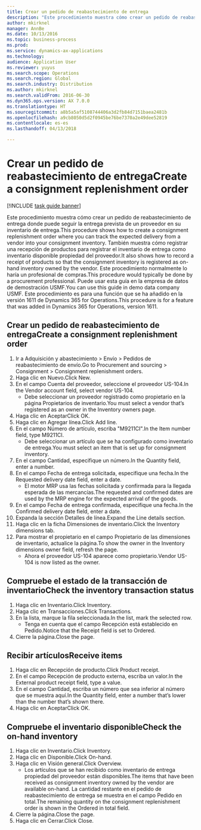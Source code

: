 ```yaml
---
title: Crear un pedido de reabastecimiento de entrega
description: "Este procedimiento muestra cómo crear un pedido de reabastecimiento de entrega donde puede seguir la entrega prevista de un proveedor en su inventario de entrega."
author: mkirknel
manager: AnnBe
ms.date: 10/13/2016
ms.topic: business-process
ms.prod: 
ms.service: dynamics-ax-applications
ms.technology: 
audience: Application User
ms.reviewer: yuyus
ms.search.scope: Operations
ms.search.region: Global
ms.search.industry: Distribution
ms.author: mkirknel
ms.search.validFrom: 2016-06-30
ms.dyn365.ops.version: AX 7.0.0
ms.translationtype: HT
ms.sourcegitcommit: a8b5a5af5108744406a3d2fb84d7151baea2481b
ms.openlocfilehash: a9cb8050d5d2f0945be76be7370a2e49dee52819
ms.contentlocale: es-es
ms.lasthandoff: 04/13/2018

---
```

# <a name="create-a-consignment-replenishment-order"></a><span data-ttu-id="90399-103">Crear un pedido de reabastecimiento de entrega</span><span class="sxs-lookup"><span data-stu-id="90399-103">Create a consignment replenishment order</span></span>

[!INCLUDE [task guide banner](../../includes/task-guide-banner.md)]

<span data-ttu-id="90399-104">Este procedimiento muestra cómo crear un pedido de reabastecimiento de entrega donde puede seguir la entrega prevista de un proveedor en su inventario de entrega.</span><span class="sxs-lookup"><span data-stu-id="90399-104">This procedure shows how to create a consignment replenishment order where you can track the expected delivery from a vendor into your consignment inventory.</span></span> <span data-ttu-id="90399-105">También muestra cómo registrar una recepción de productos para registrar el inventario de entrega como inventario disponible propiedad del proveedor.</span><span class="sxs-lookup"><span data-stu-id="90399-105">It also shows how to record a receipt of products so that the consignment inventory is registered as on-hand inventory owned by the vendor.</span></span> <span data-ttu-id="90399-106">Este procedimiento normalmente lo haría un profesional de compras.</span><span class="sxs-lookup"><span data-stu-id="90399-106">This procedure would typically be done by a procurement professional.</span></span> <span data-ttu-id="90399-107">Puede usar esta guía en la empresa de datos de demostración USMF.</span><span class="sxs-lookup"><span data-stu-id="90399-107">You can use this guide in demo data company USMF.</span></span> <span data-ttu-id="90399-108">Este procedimiento es para una función que se ha añadido en la versión 1611 de Dynamics 365 for Operations.</span><span class="sxs-lookup"><span data-stu-id="90399-108">This procedure is for a feature that was added in Dynamics 365 for Operations, version 1611.</span></span>




## <a name="create-a-consignment-replenishment-order"></a><span data-ttu-id="90399-109">Crear un pedido de reabastecimiento de entrega</span><span class="sxs-lookup"><span data-stu-id="90399-109">Create a consignment replenishment order</span></span>
1. <span data-ttu-id="90399-110">Ir a Adquisición y abastecimiento > Envío > Pedidos de reabastecimiento de envío.</span><span class="sxs-lookup"><span data-stu-id="90399-110">Go to Procurement and sourcing > Consignment > Consignment replenishment orders.</span></span>
2. <span data-ttu-id="90399-111">Haga clic en Nuevo.</span><span class="sxs-lookup"><span data-stu-id="90399-111">Click New.</span></span>
3. <span data-ttu-id="90399-112">En el campo Cuenta del proveedor, seleccione el proveedor US-104.</span><span class="sxs-lookup"><span data-stu-id="90399-112">In the Vendor account field, select vendor US-104.</span></span>
    * <span data-ttu-id="90399-113">Debe seleccionar un proveedor registrado como propietario en la página Propietarios de inventario.</span><span class="sxs-lookup"><span data-stu-id="90399-113">You must select a vendor that’s registered as an owner in the Inventory owners page.</span></span>  
4. <span data-ttu-id="90399-114">Haga clic en Aceptar</span><span class="sxs-lookup"><span data-stu-id="90399-114">Click OK.</span></span>
5. <span data-ttu-id="90399-115">Haga clic en Agregar línea.</span><span class="sxs-lookup"><span data-stu-id="90399-115">Click Add line.</span></span>
6. <span data-ttu-id="90399-116">En el campo Número de artículo, escriba "M9211CI".</span><span class="sxs-lookup"><span data-stu-id="90399-116">In the Item number field, type M9211CI.</span></span>
    * <span data-ttu-id="90399-117">Debe seleccionar un artículo que se ha configurado como inventario de entrega.</span><span class="sxs-lookup"><span data-stu-id="90399-117">You must select an item that is set up for consignment inventory.</span></span>  
7. <span data-ttu-id="90399-118">En el campo Cantidad, especifique un número.</span><span class="sxs-lookup"><span data-stu-id="90399-118">In the Quantity field, enter a number.</span></span>
8. <span data-ttu-id="90399-119">En el campo Fecha de entrega solicitada, especifique una fecha.</span><span class="sxs-lookup"><span data-stu-id="90399-119">In the Requested delivery date field, enter a date.</span></span>
    * <span data-ttu-id="90399-120">El motor MRP usa las fechas solicitada y confirmada para la llegada esperada de las mercancías.</span><span class="sxs-lookup"><span data-stu-id="90399-120">The requested and confirmed dates are used by the MRP engine for the expected arrival of the goods.</span></span>  
9. <span data-ttu-id="90399-121">En el campo Fecha de entrega confirmada, especifique una fecha.</span><span class="sxs-lookup"><span data-stu-id="90399-121">In the Confirmed delivery date field, enter a date.</span></span>
10. <span data-ttu-id="90399-122">Expanda la sección Detalles de línea.</span><span class="sxs-lookup"><span data-stu-id="90399-122">Expand the Line details section.</span></span>
11. <span data-ttu-id="90399-123">Haga clic en la ficha Dimensiones de inventario.</span><span class="sxs-lookup"><span data-stu-id="90399-123">Click the Inventory dimensions tab.</span></span>
12. <span data-ttu-id="90399-124">Para mostrar el propietario en el campo Propietario de las dimensiones de inventario, actualice la página.</span><span class="sxs-lookup"><span data-stu-id="90399-124">To show the owner in the Inventory dimensions owner field, refresh the page.</span></span>
    * <span data-ttu-id="90399-125">Ahora el proveedor US-104 aparece como propietario.</span><span class="sxs-lookup"><span data-stu-id="90399-125">Vendor US-104 is now listed as the owner.</span></span>  

## <a name="check-the-inventory-transaction-status"></a><span data-ttu-id="90399-126">Compruebe el estado de la transacción de inventario</span><span class="sxs-lookup"><span data-stu-id="90399-126">Check the inventory transaction status</span></span>
1. <span data-ttu-id="90399-127">Haga clic en Inventario.</span><span class="sxs-lookup"><span data-stu-id="90399-127">Click Inventory.</span></span>
2. <span data-ttu-id="90399-128">Haga clic en Transacciones.</span><span class="sxs-lookup"><span data-stu-id="90399-128">Click Transactions.</span></span>
3. <span data-ttu-id="90399-129">En la lista, marque la fila seleccionada.</span><span class="sxs-lookup"><span data-stu-id="90399-129">In the list, mark the selected row.</span></span>
    * <span data-ttu-id="90399-130">Tenga en cuenta que el campo Recepción está establecido en Pedido.</span><span class="sxs-lookup"><span data-stu-id="90399-130">Notice that the Receipt field is set to Ordered.</span></span>  
4. <span data-ttu-id="90399-131">Cierre la página.</span><span class="sxs-lookup"><span data-stu-id="90399-131">Close the page.</span></span>

## <a name="receive-items"></a><span data-ttu-id="90399-132">Recibir artículos</span><span class="sxs-lookup"><span data-stu-id="90399-132">Receive items</span></span>
1. <span data-ttu-id="90399-133">Haga clic en Recepción de producto.</span><span class="sxs-lookup"><span data-stu-id="90399-133">Click Product receipt.</span></span>
2. <span data-ttu-id="90399-134">En el campo Recepción de producto externa, escriba un valor.</span><span class="sxs-lookup"><span data-stu-id="90399-134">In the External product receipt field, type a value.</span></span>
3. <span data-ttu-id="90399-135">En el campo Cantidad, escriba un número que sea inferior al número que se muestra aquí.</span><span class="sxs-lookup"><span data-stu-id="90399-135">In the Quantity field, enter a number that’s lower than the number that’s shown there.</span></span>
4. <span data-ttu-id="90399-136">Haga clic en Aceptar</span><span class="sxs-lookup"><span data-stu-id="90399-136">Click OK.</span></span>

## <a name="check-the-on-hand-inventory"></a><span data-ttu-id="90399-137">Compruebe el inventario disponible</span><span class="sxs-lookup"><span data-stu-id="90399-137">Check the on-hand inventory</span></span>
1. <span data-ttu-id="90399-138">Haga clic en Inventario.</span><span class="sxs-lookup"><span data-stu-id="90399-138">Click Inventory.</span></span>
2. <span data-ttu-id="90399-139">Haga clic en Disponible.</span><span class="sxs-lookup"><span data-stu-id="90399-139">Click On-hand.</span></span>
3. <span data-ttu-id="90399-140">Haga clic en Visión general.</span><span class="sxs-lookup"><span data-stu-id="90399-140">Click Overview.</span></span>
    * <span data-ttu-id="90399-141">Los artículos que se han recibido como inventario de entrega propiedad del proveedor están disponibles.</span><span class="sxs-lookup"><span data-stu-id="90399-141">The items that have been received as consignment inventory owned by the vendor are available on-hand.</span></span> <span data-ttu-id="90399-142">La cantidad restante en el pedido de reabastecimiento de entrega se muestra en el campo Pedido en total.</span><span class="sxs-lookup"><span data-stu-id="90399-142">The remaining quantity on the consignment replenishment order is shown in the Ordered in total field.</span></span>  
4. <span data-ttu-id="90399-143">Cierre la página.</span><span class="sxs-lookup"><span data-stu-id="90399-143">Close the page.</span></span>
5. <span data-ttu-id="90399-144">Haga clic en Cerrar.</span><span class="sxs-lookup"><span data-stu-id="90399-144">Click Close.</span></span>

